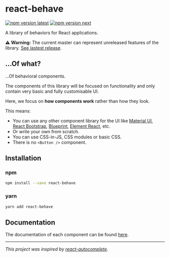 <!--
  THIS FILE WAS GENERATED!
  Don't make any changes in it, update README-template.md instead.
  If you still need to make changes in this file, remove this header so it won't be overridden.
-->

# react-behave

[![npm version latest](https://img.shields.io/npm/v/react-behave/latest.svg?colorB=success&style=flat-square)](https://www.npmjs.com/package/react-behave)
[![npm version next](https://img.shields.io/npm/v/react-behave/next.svg?colorB=blue&style=flat-square)](https://www.npmjs.com/package/react-behave/v/1.0.0-alpha.6)

A library of behaviors for React applications.

⚠️ **Warning:** The current master can represent unreleased features of the library.
[See lastest release](https://github.com/simonrelet/react-behave/tree/1.0.0-alpha.6).

## ...Of what?

...Of behavioral components.

The components of this library will be focused on functionality and only contain very basic and fully customisable UI.

Here, we focus on **how components work** rather than how they look.

This means:

- You can use any other component library for the UI like [Material UI](https://material-ui.com/), [React Bootstrap](https://react-bootstrap.github.io/), [Blueprint](http://blueprintjs.com/), [Element React](https://eleme.github.io/element-react/#/en-US/quick-start), etc.
- Or write your own from scratch.
- You can use CSS-in-JS, CSS modules or basic CSS.
- There is no `<Button />` component.

## Installation

### npm

```sh
npm install --save react-behave
```

### yarn

```sh
yarn add react-behave
```

## Documentation

The documentation of each component can be found [here](https://github.com/simonrelet/react-behave/tree/1.0.0-alpha.6/docs).

---

_This project was inspired by [react-autocomplete](https://github.com/reactjs/react-autocomplete)._
